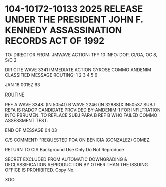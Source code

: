 # 104-10172-10133 2025 RELEASE UNDER THE PRESIDENT JOHN F. KENNEDY ASSASSINATION RECORDS ACT OF 1992

TO: DIRECTOR
FROM: JMWAVE
ACTION: TFY 10
INFO: DOP, CI/OA, OC 8, S/C 2

DIR CITE WAVE 3341
IMMEDIATE ACTION
GYROSE COMMO ANDENIM
CLASSIFIED MESSAGE
ROUTING:
1
2
3
4
5
6

JAN 16 0015Z 63

ROUTINE

REF A WAVE 3348: (IN 50541)
B WAVE 2246 (IN 32888)X
IN50537
SUBJ REFA IS RADOP CANDIDATE PROVIDED BY-AMDENIM-1
FOR INFILTRATION INTO PBRUMEN. TO REPLACE SUBJ PARA B REF B
WHO FAILED COMMO ASSESSMENT TEST.

END OF MESSAGE
04
03

C/S COMMENT: "REQUESTED POA ON BENICIA (GONZALEZ) GOMEZ.

RETURN TO CIA
Background Use Only
Do Not Reproduce

SECRET
EXCLUDED FROM AUTOMATIC DOWNGRADING & DECLASSIFICATION
REPRODUCTION BY OTHER THAN THE ISSUING OFFICE IS PROHIBITED.
Copy No.

XOO

